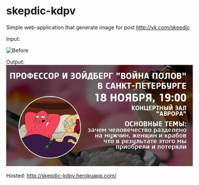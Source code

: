 # skepdic-kdpv

Simple web-application that generate image for post http://vk.com/skepdic


Input:


![Before](https://image.ibb.co/nOQCtv/smrhhh.jpg)


Output:
![After](https://github.com/honeypy/skepdic-kdpv/blob/master/static/announce_example.jpg)

Hosted: http://skepdic-kdpv.herokuapp.com/
